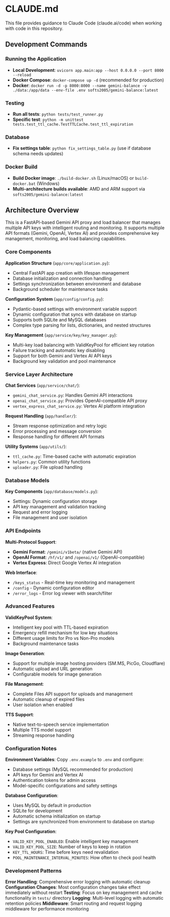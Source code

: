 # CLAUDE.md

This file provides guidance to Claude Code (claude.ai/code) when working with code in this repository.

## Development Commands

### Running the Application
- **Local Development**: `uvicorn app.main:app --host 0.0.0.0 --port 8000 --reload`
- **Docker Compose**: `docker-compose up -d` (recommended for production)
- **Docker**: `docker run -d -p 8000:8000 --name gemini-balance -v ./data:/app/data --env-file .env softs2005/gemini-balance:latest`

### Testing
- **Run all tests**: `python tests/test_runner.py`
- **Specific test**: `python -m unittest tests.test_ttl_cache.TestTTLCache.test_ttl_expiration`

### Database
- **Fix settings table**: `python fix_settings_table.py` (use if database schema needs updates)

### Docker Build
- **Build Docker image**: `./build-docker.sh` (Linux/macOS) or `build-docker.bat` (Windows)
- **Multi-architecture builds available**: AMD and ARM support via `softs2005/gemini-balance:latest`

## Architecture Overview

This is a FastAPI-based Gemini API proxy and load balancer that manages multiple API keys with intelligent routing and monitoring. It supports multiple API formats (Gemini, OpenAI, Vertex AI) and provides comprehensive key management, monitoring, and load balancing capabilities.

### Core Components

**Application Structure** (`app/core/application.py`):
- Central FastAPI app creation with lifespan management
- Database initialization and connection handling
- Settings synchronization between environment and database
- Background scheduler for maintenance tasks

**Configuration System** (`app/config/config.py`):
- Pydantic-based settings with environment variable support
- Dynamic configuration that syncs with database on startup
- Supports both SQLite and MySQL databases
- Complex type parsing for lists, dictionaries, and nested structures

**Key Management** (`app/service/key/key_manager.py`):
- Multi-key load balancing with ValidKeyPool for efficient key rotation
- Failure tracking and automatic key disabling
- Support for both Gemini and Vertex AI API keys
- Background key validation and pool maintenance

### Service Layer Architecture

**Chat Services** (`app/service/chat/`):
- `gemini_chat_service.py`: Handles Gemini API interactions
- `openai_chat_service.py`: Provides OpenAI-compatible API proxy
- `vertex_express_chat_service.py`: Vertex AI platform integration

**Request Handling** (`app/handler/`):
- Stream response optimization and retry logic
- Error processing and message conversion
- Response handling for different API formats

**Utility Systems** (`app/utils/`):
- `ttl_cache.py`: Time-based cache with automatic expiration
- `helpers.py`: Common utility functions
- `uploader.py`: File upload handling

### Database Models

**Key Components** (`app/database/models.py`):
- Settings: Dynamic configuration storage
- API key management and validation tracking
- Request and error logging
- File management and user isolation

### API Endpoints

**Multi-Protocol Support**:
- **Gemini Format**: `/gemini/v1beta/` (native Gemini API)
- **OpenAI Format**: `/hf/v1/` and `/openai/v1/` (OpenAI-compatible)
- **Vertex Express**: Direct Google Vertex AI integration

**Web Interface**:
- `/keys_status` - Real-time key monitoring and management
- `/config` - Dynamic configuration editor
- `/error_logs` - Error log viewer with search/filter

### Advanced Features

**ValidKeyPool System**:
- Intelligent key pool with TTL-based expiration
- Emergency refill mechanism for low key situations
- Different usage limits for Pro vs Non-Pro models
- Background maintenance tasks

**Image Generation**:
- Support for multiple image hosting providers (SM.MS, PicGo, Cloudflare)
- Automatic upload and URL generation
- Configurable models for image generation

**File Management**:
- Complete Files API support for uploads and management
- Automatic cleanup of expired files
- User isolation when enabled

**TTS Support**:
- Native text-to-speech service implementation
- Multiple TTS model support
- Streaming response handling

### Configuration Notes

**Environment Variables**: Copy `.env.example` to `.env` and configure:
- Database settings (MySQL recommended for production)
- API keys for Gemini and Vertex AI
- Authentication tokens for admin access
- Model-specific configurations and safety settings

**Database Configuration**: 
- Uses MySQL by default in production
- SQLite for development
- Automatic schema initialization on startup
- Settings are synchronized from environment to database on startup

**Key Pool Configuration**:
- `VALID_KEY_POOL_ENABLED`: Enable intelligent key management
- `VALID_KEY_POOL_SIZE`: Number of keys to keep in rotation
- `KEY_TTL_HOURS`: Time before keys need revalidation
- `POOL_MAINTENANCE_INTERVAL_MINUTES`: How often to check pool health

### Development Patterns

**Error Handling**: Comprehensive error logging with automatic cleanup
**Configuration Changes**: Most configuration changes take effect immediately without restart
**Testing**: Focus on key management and cache functionality in `tests/` directory
**Logging**: Multi-level logging with automatic retention policies
**Middleware**: Smart routing and request logging middleware for performance monitoring
